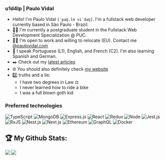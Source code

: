 ### u1d4lp | Paulo Vidal

- Hello! I'm Paulo Vidal `[ˈpaʊ̯.lʊ viˈdaʊ̯]`. I'm a fullstack web developer currently based in São Paulo - Brazil.
- :man_student: I'm currently a postgraduate student in the Fullstack Web Development Specialization @ PUC.
- :man_technologist: I'm open to work and willing to relocate (EU). Contact me [@paulovidal.com](mailto:paulo@paulo.vidal.com)
- :tongue: I speak Portuguese (L1), English, and French (C2). I'm also learning Spanish and German.
- :black_nib: Check out my [latest articles](https://medium.com/@vidalpaulo)
- :globe_with_meridians: You should also definitely check [my website](https:www.paulovidal.com)
- :two: truths and a lie:
  * I have two degrees in Law :balance_scale:
  * I never learned how to ride a bike
  * I was a full blown goth kid

### Preferred technologies
![TypeScript](https://github.com/u1d4lp/imgs/blob/main/typescriptlang-icon.png?raw=true)
![MongoDB](https://github.com/u1d4lp/imgs/blob/main/mongodb-icon.png?raw=true)
![Express.js](https://github.com/u1d4lp/imgs/blob/main/expressjs-icon.png?raw=true)
![React](https://github.com/u1d4lp/imgs/blob/main/reactjs-icon.png?raw=true)
![Redux](https://github.com/u1d4lp/imgs/blob/main/redux64.png?raw=true)
![Node](https://github.com/u1d4lp/imgs/blob/main/nodejs-icon.png?raw=true)
![Jest.js](https://github.com/u1d4lp/imgs/blob/main/jestjsio-icon.png?raw=true)
![RxJS](https://github.com/u1d4lp/imgs/blob/main/rxjs64.png?raw=true)
![Nest.js](https://github.com/u1d4lp/imgs/blob/main/nestjs-icon.png?raw=true)
![Next.js](https://github.com/u1d4lp/imgs/blob/main/next64.png?raw=true)
![Ethereum](https://github.com/u1d4lp/imgs/blob/main/ethereum-icon.png?raw=true)
![GraphQL](https://github.com/u1d4lp/imgs/blob/main/graphql-icon.png?raw=true)
![Docker](https://github.com/u1d4lp/imgs/blob/main/docker-icon.png?raw=true)


## :trophy: My Github Stats:

<!--
![GitHub stats](https://readme-stats-cfgj2cxdy.vercel.app/api?username=u1d4lp&count_private=true&show_icons=true&theme=tokyonight)
![Top Langs](https://readme-stats-cfgj2cxdy.vercel.app/api/top-langs/?username=u1d4lp&hide=php&theme=tokyonight)
-->
<div>
<a href="https://readme-stats-cfgj2cxdy.vercel.app/api?username=u1d4lp&count_private=true&show_icons=true&theme=tokyonight">
  <img  align="left" src="https://readme-stats-cfgj2cxdy.vercel.app/api?username=u1d4lp&count_private=true&show_icons=true&theme=tokyonight" />
</a>
<a href="!(https://github-readme-stats.vercel.app/api/top-langs/?username=u1d4lp&hide=css,html&theme=tokyonight)">
  <img align="left" src="https://github-readme-stats.vercel.app/api/top-langs/?username=u1d4lp&hide=css,html&theme=tokyonight" />
</a>
</div>

 
